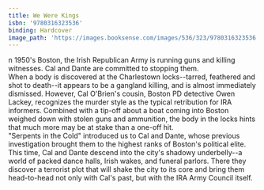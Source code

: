 ```yaml
---
title: We Were Kings
isbn: '9780316323536'
binding: Hardcover
image_path: 'https://images.booksense.com/images/536/323/9780316323536.jpg'
---
```



n 1950's Boston, the Irish Republican Army is running guns and killing witnesses. Cal and Dante are committed to stopping them.
<br>When a body is discovered at the Charlestown locks--tarred, feathered and shot to death--it appears to be a gangland killing, and is almost immediately dismissed. However, Cal O'Brien's cousin, Boston PD detective Owen Lackey, recognizes the murder style as the typical retribution for IRA informers. Combined with a tip-off about a boat coming into Boston weighed down with stolen guns and ammunition, the body in the locks hints that much more may be at stake than a one-off hit.
<br>"Serpents in the Cold" introduced us to Cal and Dante, whose previous investigation brought them to the highest ranks of Boston's political elite. This time, Cal and Dante descend into the city's shadowy underbelly--a world of packed dance halls, Irish wakes, and funeral parlors. There they discover a terrorist plot that will shake the city to its core and bring them head-to-head not only with Cal's past, but with the IRA Army Council itself.
